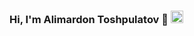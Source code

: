 ### Hi, I'm Alimardon Toshpulatov 👋 <img src="https://media3.giphy.com/media/gM5qFksULw54NMWyry/giphy.gif?cid=ecf05e47n3cqiwm73qym34z9tl33w9dibugcdgp9lafsn27l&rid=giphy.gif&ct=s" width="20px">

